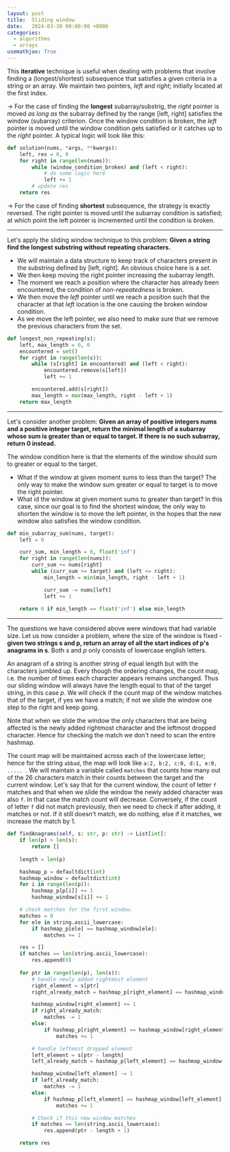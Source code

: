 ```yaml
---
layout: post
title:  Sliding window
date:   2024-03-30 00:00:00 +0000
categories:
  - algorithms
  - arrays
usemathjax: True
---
```


This **iterative** technique is useful when dealing with problems that involve finding a (longest/shortest) subsequence that satisfies a given criteria in a
string or an array. We maintain two pointers, *left* and *right*; initially located at the first index. 

$\rightarrow$ For the case of finding the **longest** subarray/substrig, the *right* pointer is moved *as long as* the subarray defined by the range [left, right] satisfies the window (subarray) criterion. Once the window 
condition is broken, the *left* pointer is moved until the window condition gets satisfied or it catches up to the *right* pointer.
A typical logic will look like this:

```python
def solution(nums, *args, **kwargs):
    left, res = 0, 0
    for right in range(len(nums)):
        while (window_condition_broken) and (left < right):
            # do some logic here
            left += 1
        # update res
    return res
```

$\rightarrow$ For the case of finding **shortest** subsequence, the strategy is exactly reversed. The right pointer is moved until the 
subarray condition is satisfied; at which point the left pointer is incremented until the condition is broken. 

---

Let's apply the sliding window technique to this problem: **Given a string find the longest substring without repeating characters.**
- We will maintain a data structure to keep track of characters present in the substring
defined by [left, right]. An obvious choice here is a *set*.  
- We then keep moving the right pointer increasing the subarray length.
- The moment we reach a position where the character has already been encountered, the condition of *non-repeatedness* is broken. 
- We then move the *left* pointer until we reach a position such that the character at that *left* location is the one causing the broken window condition. 
- As we move the left pointer, we also need to make sure that we remove the previous characters from the set.

```python
def longest_non_repeating(s):
    left, max_length = 0, 0
    encountered = set()
    for right in range(len(s)):
        while (s[right] in encountered) and (left < right):
            encountered.remove(s[left])
            left += 1

        encountered.add(s[right])
        max_length = max(max_length, right - left + 1)
    return max_length
```
---

Let's consider another problem: 
**Given an array of positive integers nums and a positive integer target, return the minimal length of a 
subarray whose sum is greater than or equal to target. If there is no such subarray, return 0 instead.**

The window condition here is that the elements of the window should sum to greater or equal to the target.

- What if the window at given moment sums to less than the target? The only way to make the window sum greater 
or equal to target is to move the right pointer.
- What id the window at given moment sums to greater than target? In this case, since our goal is to find the shortest 
window, the only way to shorten the window is to move the left pointer, in the hopes that the new window also satisfies the 
window condition.

```python
def min_subarray_sum(nums, target):
    left = 0

    curr_sum, min_length = 0, float('inf')
    for right in range(len(nums)):
        curr_sum += nums[right]
        while (curr_sum >= target) and (left <= right):
            min_length = min(min_length, right - left + 1)

            curr_sum -= nums[left]
            left += 1
        
    return 0 if min_length == float('inf') else min_length
```
---

The questions we have considered above were windows that had variable size. Let us now consider a problem, where the 
size of the window is fixed - **given two strings s and p, return an array of all the start indices of p's anagrams in s**.
Both *s* and *p* only consists of lowercase english letters.

An anagram of a string is another string of equal length but with the characters jumbled up. Every though the ordering changes, the 
count map, i.e. the number of times each character appears remains unchanged. Thus our sliding window will always have the length 
equal to that of the target string, in this case *p*. We will check if the count map of the window matches that of the target, if yes 
we have a match; if not we slide the window one step to the right and keep going.

Note that when we slide the window the only characters that are being affected is the newly added rightmost character and the leftmost dropped character. 
Hence for checking the match we don't need to scan the entire hashmap.

The count map will be maintained across each of the lowercase letter; hence for the string `abbad`, the map will look like `a:2, b:2, c:0, d:1, e:0, ..... `.
We will maintain a variable called `matches` that counts how many out of the 26 characters match in their counts between the target and the current window. Let's
say that for the current window, the count of letter `f` matches and that when we slide the window the newly added character was also `f`. In that case the match 
count will decrease. Conversely, if the count of letter `f` did not match previously, then we need to check if after adding, it matches or not. If it still 
doesn't match, we do nothing, else if it matches, we increase the match by 1.

```python
def findAnagrams(self, s: str, p: str) -> List[int]:
    if len(p) > len(s):
        return []
        
    length = len(p)

    hashmap_p = defaultdict(int)
    hashmap_window = defaultdict(int)
    for i in range(len(p)):
        hashmap_p[p[i]] += 1
        hashmap_window[s[i]] += 1

    # check matches for the first window.
    matches = 0
    for ele in string.ascii_lowercase:
        if hashmap_p[ele] == hashmap_window[ele]:
            matches += 1

    res = []
    if matches == len(string.ascii_lowercase):
        res.append(0)
    
    for ptr in range(len(p), len(s)):
        # handle newly added rightmost element
        right_element = s[ptr]
        right_already_match = hashmap_p[right_element] == hashmap_window[right_element]

        hashmap_window[right_element] += 1
        if right_already_match:
            matches -= 1
        else:
            if hashmap_p[right_element] == hashmap_window[right_element]:
                matches += 1

        # handle leftmost dropped element
        left_element = s[ptr - length]
        left_already_match = hashmap_p[left_element] == hashmap_window[left_element]

        hashmap_window[left_element] -= 1
        if left_already_match:
            matches -= 1
        else:
            if hashmap_p[left_element] == hashmap_window[left_element]:
                matches += 1

        # Check if this new window matches
        if matches == len(string.ascii_lowercase):
            res.append(ptr - length + 1)

    return res
```